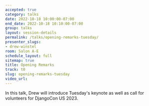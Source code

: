 ```yaml
---
accepted: true
category: talks
date: 2022-10-18 10:00:00-07:00
end_date: 2022-10-18 10:10:00-07:00
group: talks
layout: session-details
permalink: /talks/opening-remarks-tuesday/
presenter_slugs:
- drew-winstel
room: Salon A-E
schedule_layout: full
sitemap: true
title: Opening Remarks
track: t0
slug: opening-remarks-tuesday
video_url: 
---
```


In this talk, Drew will introduce Tuesday's keynote as well as call for volunteers for DjangoCon US 2023.
